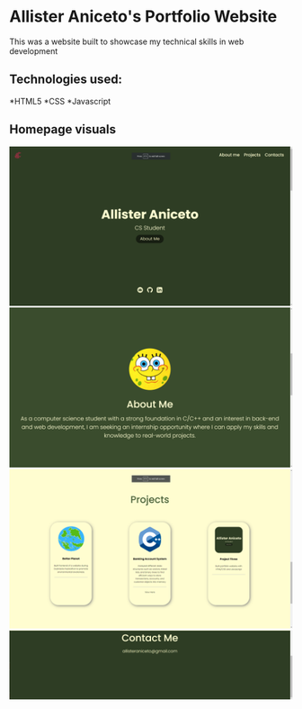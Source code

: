 # Allister Aniceto's Portfolio Website

This was a website built to showcase my technical skills in web development

## Technologies used:

*HTML5
*CSS
*Javascript

## Homepage visuals
![page 1](portfolio-website-page1.png)
![page 1](portfolio-website-page2.png)
![page 1](portfolio-website-page3.png)
![page 1](portfolio-website-footer.png)
